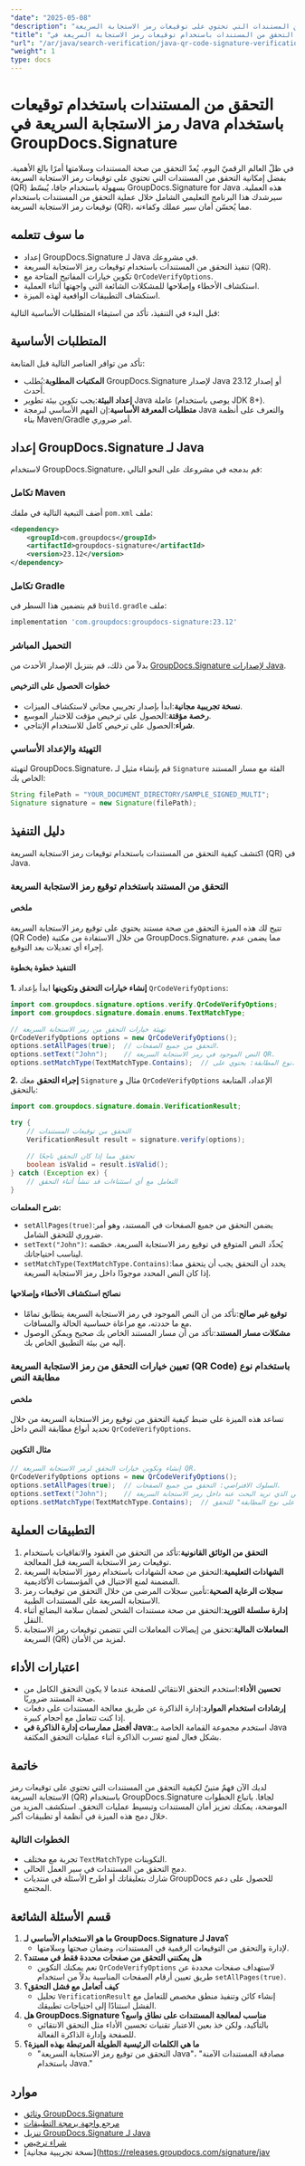 ```yaml
---
"date": "2025-05-08"
"description": "تعرف على كيفية التحقق من المستندات التي تحتوي على توقيعات رمز الاستجابة السريعة QR باستخدام GroupDocs.Signature لـ Java، مما يضمن صحة المستندات وسلامتها."
"title": "التحقق من المستندات باستخدام توقيعات رمز الاستجابة السريعة في Java باستخدام GroupDocs.Signature"
"url": "/ar/java/search-verification/java-qr-code-signature-verification-groupdocs/"
"weight": 1
type: docs
---
```

# التحقق من المستندات باستخدام توقيعات رمز الاستجابة السريعة في Java باستخدام GroupDocs.Signature

في ظلّ العالم الرقميّ اليوم، يُعدّ التحقق من صحة المستندات وسلامتها أمرًا بالغ الأهمية. بفضل إمكانية التحقق من المستندات التي تحتوي على توقيعات رمز الاستجابة السريعة (QR) بسهولة باستخدام جافا، يُبسّط GroupDocs.Signature for Java هذه العملية. سيرشدك هذا البرنامج التعليمي الشامل خلال عملية التحقق من المستندات باستخدام توقيعات رمز الاستجابة السريعة (QR)، مما يُحسّن أمان سير عملك وكفاءته.

## ما سوف تتعلمه

- إعداد GroupDocs.Signature لـ Java في مشروعك.
- تنفيذ التحقق من المستندات باستخدام توقيعات رمز الاستجابة السريعة (QR).
- تكوين خيارات المفاتيح المتاحة مع `QrCodeVerifyOptions`.
- استكشاف الأخطاء وإصلاحها للمشكلات الشائعة التي واجهتها أثناء العملية.
- استكشاف التطبيقات الواقعية لهذه الميزة.

قبل البدء في التنفيذ، تأكد من استيفاء المتطلبات الأساسية التالية:

## المتطلبات الأساسية

تأكد من توافر العناصر التالية قبل المتابعة:

- **المكتبات المطلوبة**:يُطلب GroupDocs.Signature لإصدار Java 23.12 أو إصدار أحدث.
- **إعداد البيئة**:يجب تكوين بيئة تطوير Java عاملة (يوصى باستخدام JDK 8+).
- **متطلبات المعرفة الأساسية**:إن الفهم الأساسي لبرمجة Java والتعرف على أنظمة بناء Maven/Gradle أمر ضروري.

## إعداد GroupDocs.Signature لـ Java

لاستخدام GroupDocs.Signature، قم بدمجه في مشروعك على النحو التالي:

### تكامل Maven
أضف التبعية التالية في ملفك `pom.xml` ملف:
```xml
<dependency>
    <groupId>com.groupdocs</groupId>
    <artifactId>groupdocs-signature</artifactId>
    <version>23.12</version>
</dependency>
```
### تكامل Gradle
قم بتضمين هذا السطر في `build.gradle` ملف:
```gradle
implementation 'com.groupdocs:groupdocs-signature:23.12'
```
### التحميل المباشر
بدلاً من ذلك، قم بتنزيل الإصدار الأحدث من [GroupDocs.Signature لإصدارات Java](https://releases.groupdocs.com/signature/java/).

#### خطوات الحصول على الترخيص
- **نسخة تجريبية مجانية**:ابدأ بإصدار تجريبي مجاني لاستكشاف الميزات.
- **رخصة مؤقتة**:الحصول على ترخيص مؤقت للاختبار الموسع.
- **شراء**:الحصول على ترخيص كامل للاستخدام الإنتاجي.

### التهيئة والإعداد الأساسي
لتهيئة GroupDocs.Signature، قم بإنشاء مثيل لـ `Signature` الفئة مع مسار المستند الخاص بك:
```java
String filePath = "YOUR_DOCUMENT_DIRECTORY/SAMPLE_SIGNED_MULTI";
Signature signature = new Signature(filePath);
```
## دليل التنفيذ

اكتشف كيفية التحقق من المستندات باستخدام توقيعات رمز الاستجابة السريعة (QR) في Java.

### التحقق من المستند باستخدام توقيع رمز الاستجابة السريعة

#### ملخص
تتيح لك هذه الميزة التحقق من صحة مستند يحتوي على توقيع رمز الاستجابة السريعة (QR Code) من خلال الاستفادة من مكتبة GroupDocs.Signature، مما يضمن عدم إجراء أي تعديلات بعد التوقيع.

#### التنفيذ خطوة بخطوة
**1. إنشاء خيارات التحقق وتكوينها**
ابدأ بإعداد `QrCodeVerifyOptions`:
```java
import com.groupdocs.signature.options.verify.QrCodeVerifyOptions;
import com.groupdocs.signature.domain.enums.TextMatchType;

// تهيئة خيارات التحقق من رمز الاستجابة السريعة
QrCodeVerifyOptions options = new QrCodeVerifyOptions();
options.setAllPages(true);  // التحقق من جميع الصفحات.
options.setText("John");    // النص الموجود في رمز الاستجابة السريعة QR.
options.setMatchType(TextMatchType.Contains);  // نوع المطابقة: يحتوي على.
```
**2. إجراء التحقق**
معك `Signature` مثال و `QrCodeVerifyOptions` الإعداد، المتابعة بالتحقق:
```java
import com.groupdocs.signature.domain.VerificationResult;

try {
    // التحقق من توقيعات المستندات
    VerificationResult result = signature.verify(options);
    
    // تحقق مما إذا كان التحقق ناجحًا
    boolean isValid = result.isValid();
} catch (Exception ex) {
    // التعامل مع أي استثناءات قد تنشأ أثناء التحقق
}
```
**شرح المعلمات:**
- `setAllPages(true)`:يضمن التحقق من جميع الصفحات في المستند، وهو أمر ضروري للتحقق الشامل.
- `setText("John")`: يُحدِّد النص المتوقع في توقيع رمز الاستجابة السريعة. خصّصه ليناسب احتياجاتك.
- `setMatchType(TextMatchType.Contains)`:يحدد أن التحقق يجب أن يتحقق مما إذا كان النص المحدد موجودًا داخل رمز الاستجابة السريعة.

#### نصائح استكشاف الأخطاء وإصلاحها
- **توقيع غير صالح**:تأكد من أن النص الموجود في رمز الاستجابة السريعة يتطابق تمامًا مع ما حددته، مع مراعاة حساسية الحالة والمسافات.
- **مشكلات مسار المستند**:تأكد من أن مسار المستند الخاص بك صحيح ويمكن الوصول إليه من بيئة التطبيق الخاص بك.

### تعيين خيارات التحقق من رمز الاستجابة السريعة (QR Code) باستخدام نوع مطابقة النص

#### ملخص
تساعد هذه الميزة على ضبط كيفية التحقق من توقيع رمز الاستجابة السريعة من خلال تحديد أنواع مطابقة النص داخل `QrCodeVerifyOptions`.

#### مثال التكوين
```java
// إنشاء وتكوين خيارات التحقق لرمز الاستجابة السريعة QR.
QrCodeVerifyOptions options = new QrCodeVerifyOptions();
options.setAllPages(true);  // السلوك الافتراضي: التحقق من جميع الصفحات.
options.setText("John");    // حدد النص الذي تريد البحث عنه داخل رمز الاستجابة السريعة.
options.setMatchType(TextMatchType.Contains);  // استخدم "يحتوي على نوع المطابقة" للتحقق.
```

## التطبيقات العملية

1. **التحقق من الوثائق القانونية**:تأكد من التحقق من العقود والاتفاقيات باستخدام توقيعات رمز الاستجابة السريعة قبل المعالجة.
2. **الشهادات التعليمية**:التحقق من صحة الشهادات باستخدام رموز الاستجابة السريعة المضمنة لمنع الاحتيال في المؤسسات الأكاديمية.
3. **سجلات الرعاية الصحية**:تأمين سجلات المرضى من خلال التحقق من توقيعات رمز الاستجابة السريعة على المستندات الطبية.
4. **إدارة سلسلة التوريد**:التحقق من صحة مستندات الشحن لضمان سلامة البضائع أثناء النقل.
5. **المعاملات المالية**:تحقق من إيصالات المعاملات التي تتضمن توقيعات رمز الاستجابة السريعة (QR) لمزيد من الأمان.

## اعتبارات الأداء
- **تحسين الأداء**:استخدم التحقق الانتقائي للصفحة عندما لا يكون التحقق الكامل من صحة المستند ضروريًا.
- **إرشادات استخدام الموارد**:إدارة الذاكرة عن طريق معالجة المستندات على دفعات إذا كنت تتعامل مع أحجام كبيرة.
- **أفضل ممارسات إدارة الذاكرة في Java**:استخدم مجموعة القمامة الخاصة بـ Java بشكل فعال لمنع تسرب الذاكرة أثناء عمليات التحقق المكثفة.

## خاتمة

لديك الآن فهمٌ متينٌ لكيفية التحقق من المستندات التي تحتوي على توقيعات رمز الاستجابة السريعة (QR) باستخدام GroupDocs.Signature لجافا. باتباع الخطوات الموضحة، يمكنك تعزيز أمان المستندات وتبسيط عمليات التحقق. استكشف المزيد من خلال دمج هذه الميزة في أنظمة أو تطبيقات أكبر.

### الخطوات التالية
- تجربة مع مختلف `TextMatchType` التكوينات.
- دمج التحقق من المستندات في سير العمل الحالي.
- شارك بتعليقاتك أو اطرح الأسئلة في منتديات GroupDocs للحصول على دعم المجتمع.

## قسم الأسئلة الشائعة

1. **ما هو الاستخدام الأساسي لـ GroupDocs.Signature لـ Java؟**
   - لإدارة والتحقق من التوقيعات الرقمية في المستندات، وضمان صحتها وسلامتها.
2. **هل يمكنني التحقق من صفحات محددة فقط في مستند؟**
   - نعم يمكنك التكوين `QrCodeVerifyOptions` لاستهداف صفحات محددة عن طريق تعيين أرقام الصفحات المناسبة بدلاً من استخدام `setAllPages(true)`.
3. **كيف أتعامل مع فشل التحقق؟**
   - تحليل `VerificationResult` إنشاء كائن وتنفيذ منطق مخصص للتعامل مع الفشل استنادًا إلى احتياجات تطبيقك.
4. **هل GroupDocs.Signature مناسب لمعالجة المستندات على نطاق واسع؟**
   - بالتأكيد، ولكن خذ بعين الاعتبار تقنيات تحسين الأداء مثل التحقق الانتقائي للصفحة وإدارة الذاكرة الفعالة.
5. **ما هي الكلمات الرئيسية الطويلة المرتبطة بهذه الميزة؟**
   - "التحقق من توقيع رمز الاستجابة السريعة Java"، "مصادقة المستندات الآمنة باستخدام Java."

## موارد
- [وثائق GroupDocs.Signature](https://docs.groupdocs.com/signature/java/)
- [مرجع واجهة برمجة التطبيقات](https://reference.groupdocs.com/signature/java/)
- [تنزيل GroupDocs.Signature لـ Java](https://releases.groupdocs.com/signature/java/)
- [شراء ترخيص](https://purchase.groupdocs.com/buy)
- [نسخة تجريبية مجانية](https://releases.groupdocs.com/signature/jav